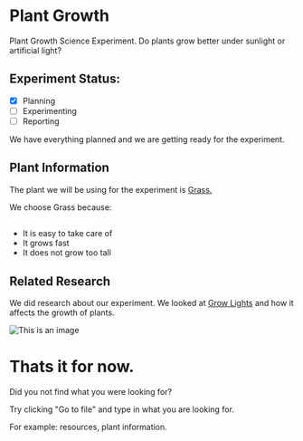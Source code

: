 # Plant Growth
Plant Growth Science Experiment. Do plants grow better under sunlight or artificial light?

## Experiment Status:

- [x] Planning
- [ ] Experimenting
- [ ] Reporting

We have everything planned and we are getting ready for the experiment.

##
## Plant Information

The plant we will be using for the experiment is [Grass.](https://en.wikipedia.org/wiki/Poaceae)

We choose Grass because:
##
- It is easy to take care of
- It grows fast
- It does not grow too tall
##
## Related Research

We did research about our experiment. We looked at [Grow Lights](https://en.wikipedia.org/wiki/Grow_light) and how it affects the growth of plants.

![This is an image](https://www.gardeningknowhow.com/wp-content/uploads/2019/09/LED-grow-light-400x267.jpg)

##

# Thats it for now.
Did you not find what you were looking for?

Try clicking "Go to file" and type in what you are looking for.

For example: resources, plant information.
